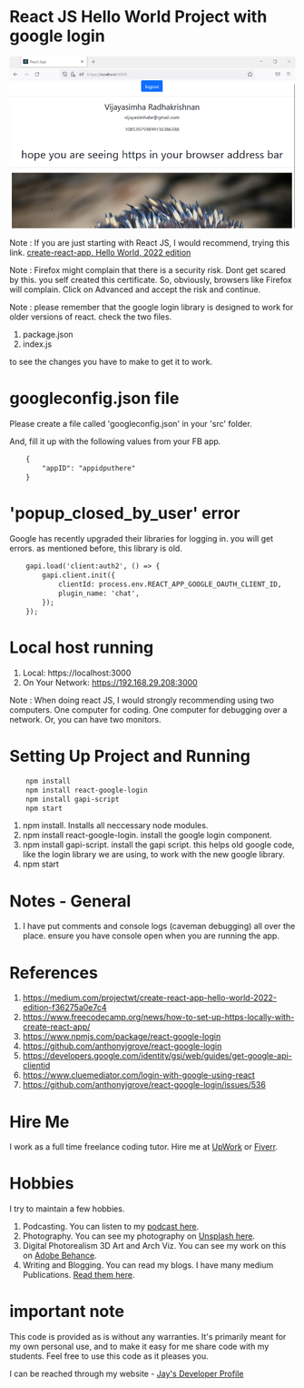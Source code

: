 # React JS Hello World Project with google login

![image info](RandomStuffGeneratorReactApp.png)

Note : If you are just starting with React JS, I would recommend, trying this link. [create-react-app, Hello World, 2022 edition](https://medium.com/projectwt/create-react-app-hello-world-2022-edition-f36275a0e7c4)

Note : Firefox might complain that there is a security risk. Dont get scared by this. you self created this certificate. So, obviously, browsers like Firefox will complain. Click on Advanced and accept the risk and continue.

Note : please remember that the google login library is designed to work for older versions of react. check the two files.

1. package.json
1. index.js 

to see the changes you have to make to get it to work.

# googleconfig.json file

Please create a file called 'googleconfig.json' in your 'src' folder. 

And, fill it up with the following values from your FB app. 

```
    {
        "appID": "appidputhere"
    }
```

# 'popup_closed_by_user' error

Google has recently upgraded their libraries for logging in. you will get errors. as mentioned before, this library is old. 

```
    gapi.load('client:auth2', () => {
        gapi.client.init({
            clientId: process.env.REACT_APP_GOOGLE_OAUTH_CLIENT_ID,
            plugin_name: 'chat',
        });
    });
```

# Local host running 

1. Local:            https://localhost:3000
1. On Your Network:  https://192.168.29.208:3000

Note : When doing react JS, I would strongly recommending using two computers. One computer for coding. One computer for debugging over a network. Or, you can have two monitors.

# Setting Up Project and Running

```
    npm install
    npm install react-google-login
    npm install gapi-script
    npm start

```

1. npm install. Installs all neccessary node modules. 
1. npm install react-google-login. install the google login component.
1. npm install gapi-script. install the gapi script. this helps old google code, like the login library we are using, to work with the new google library. 
1. npm start

# Notes - General

1. I have put comments and console logs (caveman debugging) all over the place. ensure you have console open when you are running the app. 

# References

1. https://medium.com/projectwt/create-react-app-hello-world-2022-edition-f36275a0e7c4
1. https://www.freecodecamp.org/news/how-to-set-up-https-locally-with-create-react-app/
1. https://www.npmjs.com/package/react-google-login
1. https://github.com/anthonyjgrove/react-google-login
1. https://developers.google.com/identity/gsi/web/guides/get-google-api-clientid
1. https://www.cluemediator.com/login-with-google-using-react
1. https://github.com/anthonyjgrove/react-google-login/issues/536

# Hire Me

I work as a full time freelance coding tutor. Hire me at [UpWork](https://www.upwork.com/fl/vijayasimhabr) or [Fiverr](https://www.fiverr.com/jay_codeguy). 

# Hobbies

I try to maintain a few hobbies.

1. Podcasting. You can listen to my [podcast here](https://stories.thechalakas.com/listen-to-podcast/).
1. Photography. You can see my photography on [Unsplash here](https://unsplash.com/@jay_neeruhaaku).
1. Digital Photorealism 3D Art and Arch Viz. You can see my work on this on [Adobe Behance](https://www.behance.net/vijayasimhabr).
1. Writing and Blogging. You can read my blogs. I have many medium Publications. [Read them here](https://medium.com/@vijayasimhabr).

# important note 

This code is provided as is without any warranties. It's primarily meant for my own personal use, and to make it easy for me share code with my students. Feel free to use this code as it pleases you.

I can be reached through my website - [Jay's Developer Profile](https://jay-study-nildana.github.io/developerprofile)